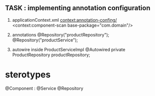 ##  TASK : implementing annotation configuration
1. applicationContext.xml
<context:annotation-confing/>
<context:component-scan base-package="com.domain"/>

2. annotations
@Repository("productRepository");
@Repository("productService");

3. autowire inside ProductServiceImpl
@Autowired
private ProductRepository productRepository;


# sterotypes
@Component : @Service @Repository

